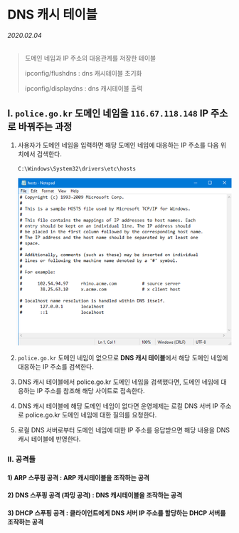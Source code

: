 # DNS 캐시 테이블

###### 2020.02.04

>도메인 네임과 IP 주소의 대응관계를 저장한 테이블
>
>ipconfig/flushdns : dns 캐시테이블 초기화
>
>ipconfig/displaydns : dns 캐시테이블 출력

## I. `police.go.kr` 도메인 네임을 `116.67.118.148` IP 주소로 바꿔주는 과정

1. 사용자가 도메인 네임을 입력하면 해당 도메인 네임에 대응하는 IP 주소를 다음 위치에서 검색한다.

    `C:\Windows\System32\drivers\etc\hosts`

    ![](assets/hosts.png)

2. `police.go.kr` 도메인 네임이 없으므로 **DNS 캐시 테이블**에서 해당 도메인 네임에 대응하는 IP 주소를 검색한다.

3. DNS 캐시 테이블에서 police.go.kr 도메인 네임을 검색했다면, 도메인 네임에 대응하는 IP 주소를 참조해 해당 사이트로 접속한다.

4. DNS 캐시 테이블에 해당 도메인 네임이 없다면 운영체제는 로컬 DNS 서버 IP 주소로 police.go.kr 도메인 네임에 대한 질의를 요청한다.

5. 로컬 DNS 서버로부터 도메인 네임에 대한 IP 주소를 응답받으면 해당 내용을 DNS 캐시 테이블에 반영한다.


### II. 공격들

#### 1) ARP 스푸핑 공격 : ARP 캐시테이블을 조작하는 공격

#### 2) DNS 스푸핑 공격 (파밍 공격) : DNS 캐시테이블을 조작하는 공격

#### 3) DHCP 스푸핑 공격 : 클라이언트에게 DNS 서버 IP 주소를 할당하는 DHCP 서버를 조작하는 공격